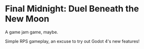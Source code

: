 # Final Midnight: Duel Beneath the New Moon
A game jam game, maybe.

Simple RPS gameplay, an excuse to try out Godot 4's new features!
